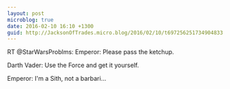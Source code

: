 ```yaml
---
layout: post
microblog: true
date: 2016-02-10 16:10 +1300
guid: http://JacksonOfTrades.micro.blog/2016/02/10/t697256251734904833.html
---
```

RT @StarWarsProblms: Emperor: Please pass the ketchup.

Darth Vader: Use the Force and get it yourself.

Emperor: I'm a Sith, not a barbari…
